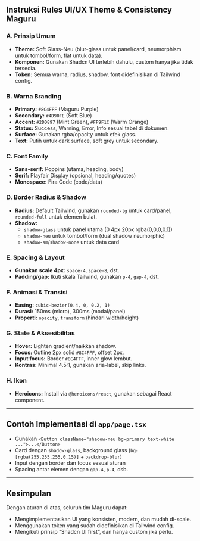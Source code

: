 ## **Instruksi Rules UI/UX Theme & Consistency Maguru**

### **A. Prinsip Umum**

- **Theme:** Soft Glass-Neu (blur-glass untuk panel/card, neumorphism untuk tombol/form, flat untuk data).
- **Komponen:** Gunakan Shadcn UI terlebih dahulu, custom hanya jika tidak tersedia.
- **Token:** Semua warna, radius, shadow, font didefinisikan di Tailwind config.

### **B. Warna Branding**

- **Primary:** `#8C4FFF` (Maguru Purple)
- **Secondary:** `#4D90FE` (Soft Blue)
- **Accent:** `#2DD897` (Mint Green), `#FF9F1C` (Warm Orange)
- **Status:** Success, Warning, Error, Info sesuai tabel di dokumen.
- **Surface:** Gunakan rgba/opacity untuk efek glass.
- **Text:** Putih untuk dark surface, soft grey untuk secondary.

### **C. Font Family**

- **Sans-serif:** Poppins (utama, heading, body)
- **Serif:** Playfair Display (opsional, heading/quotes)
- **Monospace:** Fira Code (code/data)

### **D. Border Radius & Shadow**

- **Radius:** Default Tailwind, gunakan `rounded-lg` untuk card/panel, `rounded-full` untuk elemen bulat.
- **Shadow:**
  - `shadow-glass` untuk panel utama (0 4px 20px rgba(0,0,0,0.1))
  - `shadow-neu` untuk tombol/form (dual shadow neumorphic)
  - `shadow-sm`/`shadow-none` untuk data card

### **E. Spacing & Layout**

- **Gunakan scale 4px:** `space-4`, `space-8`, dst.
- **Padding/gap:** Ikuti skala Tailwind, gunakan `p-4`, `gap-4`, dst.

### **F. Animasi & Transisi**

- **Easing:** `cubic-bezier(0.4, 0, 0.2, 1)`
- **Durasi:** 150ms (micro), 300ms (modal/panel)
- **Properti:** `opacity`, `transform` (hindari width/height)

### **G. State & Aksesibilitas**

- **Hover:** Lighten gradient/naikkan shadow.
- **Focus:** Outline 2px solid `#8C4FFF`, offset 2px.
- **Input focus:** Border `#8C4FFF`, inner glow lembut.
- **Kontras:** Minimal 4.5:1, gunakan aria-label, skip links.

### **H. Ikon**

- **Heroicons:** Install via `@heroicons/react`, gunakan sebagai React component.

---

## **Contoh Implementasi di `app/page.tsx`**

- Gunakan `<Button className="shadow-neu bg-primary text-white ...">...</Button>`
- Card dengan `shadow-glass`, background glass (`bg-[rgba(255,255,255,0.15)]` + `backdrop-blur`)
- Input dengan border dan focus sesuai aturan
- Spacing antar elemen dengan `gap-4`, `p-4`, dsb.

---

## **Kesimpulan**

Dengan aturan di atas, seluruh tim Maguru dapat:

- Mengimplementasikan UI yang konsisten, modern, dan mudah di-scale.
- Menggunakan token yang sudah didefinisikan di Tailwind config.
- Mengikuti prinsip “Shadcn UI first”, dan hanya custom jika perlu.
